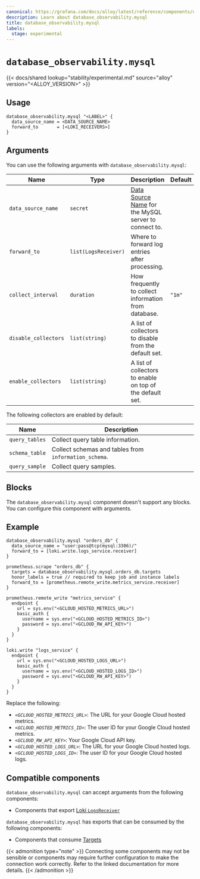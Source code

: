 ```yaml
---
canonical: https://grafana.com/docs/alloy/latest/reference/components/database_observability.mysql/
description: Learn about database_observability.mysql
title: database_observability.mysql
labels:
  stage: experimental
---
```


# `database_observability.mysql`

{{< docs/shared lookup="stability/experimental.md" source="alloy" version="<ALLOY_VERSION>" >}}

## Usage

```alloy
database_observability.mysql "<LABEL>" {
  data_source_name = <DATA_SOURCE_NAME>
  forward_to       = [<LOKI_RECEIVERS>]
}
```

## Arguments

You can use the following arguments with `database_observability.mysql`:

 Name                 | Type                 | Description                                               | Default | Required 
----------------------|----------------------|-----------------------------------------------------------|---------|----------
 `data_source_name`   | `secret`             | [Data Source Name][] for the MySQL server to connect to.  |         | yes      
 `forward_to`         | `list(LogsReceiver)` | Where to forward log entries after processing.            |         | yes      
 `collect_interval`   | `duration`           | How frequently to collect information from database.      | `"1m"`  | no       
 `disable_collectors` | `list(string)`       | A list of collectors to disable from the default set.     |         | no       
 `enable_collectors`  | `list(string)`       | A list of collectors to enable on top of the default set. |         | no       

The following collectors are enabled by default:

 Name           | Description                                           
----------------|-------------------------------------------------------
 `query_tables` | Collect query table information.
 `schema_table` | Collect schemas and tables from `information_schema`. 
 `query_sample` | Collect query samples.

## Blocks

The `database_observability.mysql` component doesn't support any blocks. You can configure this component with arguments.

## Example

```alloy
database_observability.mysql "orders_db" {
  data_source_name = "user:pass@tcp(mysql:3306)/"
  forward_to = [loki.write.logs_service.receiver]
}

prometheus.scrape "orders_db" {
  targets = database_observability.mysql.orders_db.targets
  honor_labels = true // required to keep job and instance labels
  forward_to = [prometheus.remote_write.metrics_service.receiver]
}

prometheus.remote_write "metrics_service" {
  endpoint {
    url = sys.env("<GCLOUD_HOSTED_METRICS_URL>")
    basic_auth {
      username = sys.env("<GCLOUD_HOSTED_METRICS_ID>")
      password = sys.env("<GCLOUD_RW_API_KEY>")
    }
  }
}

loki.write "logs_service" {
  endpoint {
    url = sys.env("<GCLOUD_HOSTED_LOGS_URL>")
    basic_auth {
      username = sys.env("<GCLOUD_HOSTED_LOGS_ID>")
      password = sys.env("<GCLOUD_RW_API_KEY>")
    }
  }
}
```

Replace the following:

* _`<GCLOUD_HOSTED_METRICS_URL>`_: The URL for your Google Cloud hosted metrics.
* _`<GCLOUD_HOSTED_METRICS_ID>`_: The user ID for your Google Cloud hosted metrics.
* _`<GCLOUD_RW_API_KEY>`_: Your Google Cloud API key.
* _`<GCLOUD_HOSTED_LOGS_URL>`_: The URL for your Google Cloud hosted logs.
* _`<GCLOUD_HOSTED_LOGS_ID>`_: The user ID for your Google Cloud hosted logs.

[Data Source Name]: https://github.com/go-sql-driver/mysql#dsn-data-source-name

<!-- START GENERATED COMPATIBLE COMPONENTS -->

## Compatible components

`database_observability.mysql` can accept arguments from the following components:

- Components that export [Loki `LogsReceiver`](../../../compatibility/#loki-logsreceiver-exporters)

`database_observability.mysql` has exports that can be consumed by the following components:

- Components that consume [Targets](../../../compatibility/#targets-consumers)

{{< admonition type="note" >}}
Connecting some components may not be sensible or components may require further configuration to make the connection work correctly.
Refer to the linked documentation for more details.
{{< /admonition >}}

<!-- END GENERATED COMPATIBLE COMPONENTS -->
